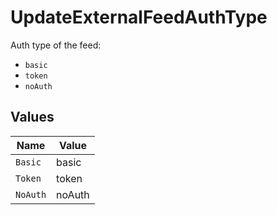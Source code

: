 # UpdateExternalFeedAuthType

Auth type of the feed:
 * `basic`
 * `token`
 * `noAuth`



## Values

| Name     | Value    |
| -------- | -------- |
| `Basic`  | basic    |
| `Token`  | token    |
| `NoAuth` | noAuth   |